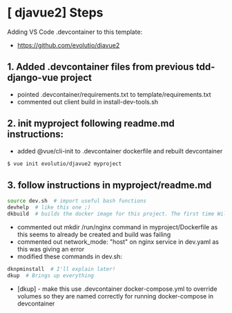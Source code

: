 
[ djavue2] Steps
================================================================================

Adding VS Code .devcontainer to this template:

* https://github.com/evolutio/djavue2

## 1. Added .devcontainer files from previous tdd-django-vue project

* pointed .devcontainer/requirements.txt to template/requirements.txt
* commented out client build in install-dev-tools.sh

## 2. init myproject following readme.md instructions:

* added @vue/cli-init to .devcontainer dockerfile and rebuilt devcontainer

``` bash
$ vue init evolutio/djavue2 myproject
```

## 3. follow instructions in myproject/readme.md

```bash
source dev.sh  # import useful bash functions
devhelp  # like this one ;)
dkbuild  # builds the docker image for this project. The first time Will take a while.
```
* commented out mkdir /run/nginx command in myproject/Dockerfile as this seems to already be created and build was failing
* commented out network_mode: "host" on nginx service in dev.yaml as this was giving an error
* modified these commands in dev.sh:

```bash
dknpminstall  # I'll explain later!
dkup  # Brings up everything
```

* [dkup] - make this use .devcontainer docker-compose.yml to override volumes so they are named correctly for running docker-compose in devcontainer

